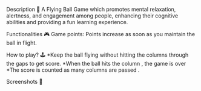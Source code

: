 Description 📃
A Flying Ball Game which promotes mental relaxation, alertness, and engagement among people, enhancing their cognitive abilities and providing a fun learning experience. 

Functionalities 🎮
Game points:
Points increase as soon as you maintain the ball in flight.

How to play? 🕹️
*Keep the ball flying without hitting the columns through the gaps to get score.
*When the ball hits the column , the game is over
*The score is counted as many columns are passed .

Screenshots 📸
 
